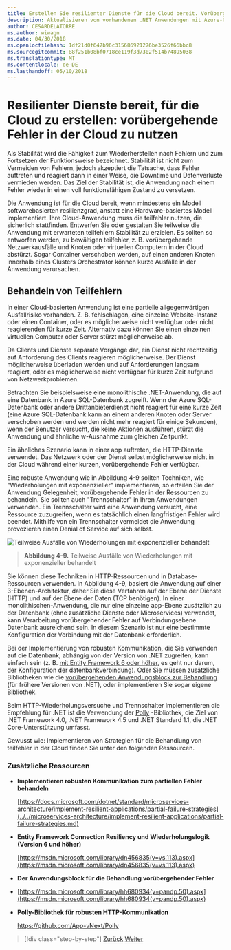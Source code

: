 ```yaml
---
title: Erstellen Sie resilienter Dienste für die Cloud bereit. Vorübergehende Fehler in der Cloud zu nutzen
description: Aktualisieren von vorhandenen .NET Anwendungen mit Azure-Cloud und Windows-Containern | Erstellen Sie resilienter Dienste für die Cloud bereit. Vorübergehende Fehler in der Cloud zu nutzen
author: CESARDELATORRE
ms.author: wiwagn
ms.date: 04/30/2018
ms.openlocfilehash: 1df21d0f647b96c315686921276be3526f66bbc8
ms.sourcegitcommit: 88f251b08bf0718ce119f3d7302f514b74895038
ms.translationtype: MT
ms.contentlocale: de-DE
ms.lasthandoff: 05/10/2018
---
```

# <a name="build-resilient-services-ready-for-the-cloud-embrace-transient-failures-in-the-cloud"></a>Resilienter Dienste bereit, für die Cloud zu erstellen: vorübergehende Fehler in der Cloud zu nutzen

Als Stabilität wird die Fähigkeit zum Wiederherstellen nach Fehlern und zum Fortsetzen der Funktionsweise bezeichnet. Stabilität ist nicht zum Vermeiden von Fehlern, jedoch akzeptiert die Tatsache, dass Fehler auftreten und reagiert dann in einer Weise, die Downtime und Datenverluste vermieden werden. Das Ziel der Stabilität ist, die Anwendung nach einem Fehler wieder in einen voll funktionsfähigen Zustand zu versetzen.

Die Anwendung ist für die Cloud bereit, wenn mindestens ein Modell softwarebasierten resilienzgrad, anstatt eine Hardware-basiertes Modell implementiert. Ihre Cloud-Anwendung muss die teilfehler nutzen, die sicherlich stattfinden. Entwerfen Sie oder gestalten Sie teilweise die Anwendung mit erwarteten teilfehlern Stabilität zu erzielen. Es sollten so entworfen werden, zu bewältigen teilfehler, z. B. vorübergehende Netzwerkausfälle und Knoten oder virtuellen Computern in der Cloud abstürzt. Sogar Container verschoben werden, auf einen anderen Knoten innerhalb eines Clusters Orchestrator können kurze Ausfälle in der Anwendung verursachen.

## <a name="handling-partial-failure"></a>Behandeln von Teilfehlern

In einer Cloud-basierten Anwendung ist eine partielle allgegenwärtigen Ausfallrisiko vorhanden. Z. B. fehlschlagen, eine einzelne Website-Instanz oder einen Container, oder es möglicherweise nicht verfügbar oder nicht reagierenden für kurze Zeit. Alternativ dazu können Sie einen einzelnen virtuellen Computer oder Server stürzt möglicherweise ab.

Da Clients und Dienste separate Vorgänge dar, ein Dienst nicht rechtzeitig auf Anforderung des Clients reagieren möglicherweise. Der Dienst möglicherweise überladen werden und auf Anforderungen langsam reagiert, oder es möglicherweise nicht verfügbar für kurze Zeit aufgrund von Netzwerkproblemen.

Betrachten Sie beispielsweise eine monolithische .NET-Anwendung, die auf eine Datenbank in Azure SQL-Datenbank zugreift. Wenn der Azure SQL-Datenbank oder andere Drittanbieterdienst nicht reagiert für eine kurze Zeit (eine Azure SQL-Datenbank kann an einem anderen Knoten oder Server verschoben werden und werden nicht mehr reagiert für einige Sekunden), wenn der Benutzer versucht, die keine Aktionen ausführen, stürzt die Anwendung und ähnliche w-Ausnahme zum gleichen Zeitpunkt.

Ein ähnliches Szenario kann in einer app auftreten, die HTTP-Dienste verwendet. Das Netzwerk oder der Dienst selbst möglicherweise nicht in der Cloud während einer kurzen, vorübergehende Fehler verfügbar.

Eine robuste Anwendung wie in Abbildung 4-9 sollten Techniken, wie "Wiederholungen mit exponenzieller" implementieren, so erteilen Sie der Anwendung Gelegenheit, vorübergehende Fehler in der Ressourcen zu behandeln. Sie sollten auch "Trennschalter" in Ihren Anwendungen verwenden. Ein Trennschalter wird eine Anwendung versucht, eine Ressource zuzugreifen, wenn es tatsächlich einen langfristigen Fehler wird beendet. Mithilfe von ein Trennschalter vermeidet die Anwendung provozieren einen Denial of Service auf sich selbst.

![Teilweise Ausfälle von Wiederholungen mit exponenzieller behandelt](./media/image9.png)

> **Abbildung 4-9.** Teilweise Ausfälle von Wiederholungen mit exponenzieller behandelt

Sie können diese Techniken in HTTP-Ressourcen und in Database-Ressourcen verwenden. In Abbildung 4-9, basiert die Anwendung auf einer 3-Ebenen-Architektur, daher Sie diese Verfahren auf der Ebene der Dienste (HTTP) und auf der Ebene der Daten (TCP benötigen). In einer monolithischen-Anwendung, die nur eine einzelne app-Ebene zusätzlich zu der Datenbank (ohne zusätzliche Dienste oder Microservices) verwendet, kann Verarbeitung vorübergehender Fehler auf Verbindungsebene Datenbank ausreichend sein. In diesem Szenario ist nur eine bestimmte Konfiguration der Verbindung mit der Datenbank erforderlich.

Bei der Implementierung von robusten Kommunikation, die Sie verwenden auf die Datenbank, abhängig von der Version von .NET zugreifen, kann einfach sein (z. B. [mit Entity Framework 6 oder höher](https://msdn.microsoft.com/library/dn456835(v=vs.113).aspx), es geht nur darum, der Konfiguration der datenbankverbindung). Oder Sie müssen zusätzliche Bibliotheken wie die [vorübergehenden Anwendungsblock zur Behandlung](https://msdn.microsoft.com/library/hh680934(v=pandp.50).aspx) (für frühere Versionen von .NET), oder implementieren Sie sogar eigene Bibliothek.

Beim HTTP-Wiederholungsversuche und Trennschalter implementieren die Empfehlung für .NET ist die Verwendung der [Polly](https://github.com/App-vNext/Polly) -Bibliothek, die Ziel von .NET Framework 4.0, .NET Framework 4.5 und .NET Standard 1.1, die .NET Core-Unterstützung umfasst.

Gewusst wie: Implementieren von Strategien für die Behandlung von teilfehler in der Cloud finden Sie unter den folgenden Ressourcen.

### <a name="additional-resources"></a>Zusätzliche Ressourcen

-   **Implementieren robusten Kommunikation zum partiellen Fehler behandeln**

    [https://docs.microsoft.com/dotnet/standard/microservices-architecture/implement-resilient-applications/partial-failure-strategies](../../microservices-architecture/implement-resilient-applications/partial-failure-strategies.md)

-   **Entity Framework Connection Resiliency und Wiederholungslogik (Version 6 und höher)**

    [https://msdn.microsoft.com/library/dn456835(v=vs.113).aspx](https://msdn.microsoft.com/library/dn456835(v=vs.113).aspx)

-   **Der Anwendungsblock für die Behandlung vorübergehender Fehler**

-   [https://msdn.microsoft.com/library/hh680934(v=pandp.50).aspx](https://msdn.microsoft.com/library/hh680934(v=pandp.50).aspx)

-   **Polly-Bibliothek für robusten HTTP-Kommunikation**

    https://github.com/App-vNext/Polly

>[!div class="step-by-step"]
[Zurück](when-to-deploy-windows-containers-to-azure-container-service-kubernetes.md)
[Weiter](modernize-your-apps-with-monitoring-and-telemetry.md)
